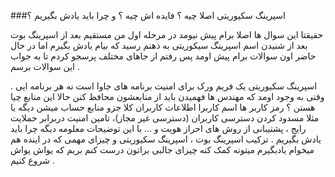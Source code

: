 ###اسپرینگ سکیوریتی اصلا چیه ؟ فایده اش چیه ؟ و چرا باید یادش بگیریم ؟ 

حقیقتا این سوال ها اصلا برام پیش نیومد در مرحله اول من مستقیم بعد از اسپرینگ بوت بعد از شنیدن اسم اسپرینگ سیکوریتی به ذهنم رسید که بیام یادش بگیرم اما در حال حاضر اون سوالات برام پیش اومد پس رفتم از جاهای مختلف پرسجو کردم تا به جواب این سوالات برسم .


اسپرینگ سکیوریتی یک فریم ورک برای امنیت برنامه های جاوا است نه هر برنامه ایی . 
وقتی به وجود اومد که مهندس ها فهمیدن باید از منابعشون محافظ کنن حالا این منابع چیا هستن ؟
رمز کاربر ها اسم کاربرا اطلاعات کاربران کلا جزو منابع حساب میشن دیگه یا مثلا مسدود کردن دسترسی کاربران (دسترسی غیر مجاز)، تامین امنیت دربرابر حملایت رایج ، پشتیبانی از روش های احراز هویت و ... 
با این توضیحات معلومه دیگه چرا باید یادش بگیریم . 
ترکیب اسپرینگ بوت ، اسپرینگ سکیوریتی و چیزای مهمی که در اینده هم میخوام یادبگیرم میتونه کمک کنه چیزای جالبی براتون درست کنم بریم که یواش یواش شروع کنیم .
